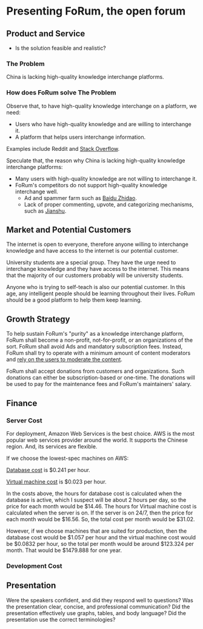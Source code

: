 # Presenting FoRum, the open forum

## Product and Service

- Is the solution feasible and realistic?

### The Problem

China is lacking high-quality knowledge interchange platforms.

### How does FoRum solve The Problem

Observe that,
to have high-quality knowledge interchange on a platform,
we need:

- Users who have high-quality knowledge and are willing to interchange it.
- A platform that helps users interchange information.

Examples include Reddit and
[Stack Overflow](https://stackoverflow.com/questions/7165749/open-file-in-a-relative-location-in-python).

Speculate that,
the reason why China is lacking high-quality knowledge interchange platforms:

- Many users with high-quality knowledge are not willing to interchange it.
- FoRum's competitors do not support high-quality knowledge interchange well.
    - Ad and spammer farm such as
        [Baidu Zhidao](https://zhidao.baidu.com/question/1311735874485709379.html).
    - Lack of proper commenting, upvote, and categorizing mechanisms,
        such as [Jianshu](https://www.jianshu.com/p/3ef5e96c7669).

## Market and Potential Customers

The internet is open to everyone,
therefore anyone willing to interchange knowledge
and have access to the internet
is our potential customer.

University students are a special group.
They have the urge need to interchange knowledge
and they have access to the internet.
This means that the majority of our customers probably will be
university students.

Anyone who is trying to self-teach is also our potential customer.
In this age,
any intelligent people should be learning throughout their lives.
FoRum should be a good platform to help them keep learning.

## Growth Strategy

To help sustain FoRum's "purity" as a knowledge interchange platform,
FoRum shall become a non-profit, not-for-profit, or an organizations of the sort.
FoRum shall avoid Ads and mandatory subscription fees.
Instead, FoRum shall try to operate with a minimum amount of content moderators
and
[rely on the users to moderate the content](https://sichanghe.github.io/doctrine/#basic-approach).

FoRum shall accept donations from customers and organizations.
Such donations can either be subscription-based or one-time.
The donations will be used to pay for the maintenance fees
and FoRum's maintainers' salary.

## Finance

### Server Cost

For deployment,
Amazon Web Services is the best choice.
AWS is the most popular web services provider around the world.
It supports the Chinese region.
And, its services are flexible.

If we choose the lowest-spec machines on AWS:

[Database cost](https://us-east-1.console.aws.amazon.com/rds/home?region=us-east-1#launch-dbinstance:gdb=false;s3-import=false)
is $0.241 per hour.

[Virtual machine cost](https://us-east-1.console.aws.amazon.com/ec2/v2/home?region=us-east-1#LaunchInstances:)
is $0.023 per hour.

In the costs above,
the hours for database cost is calculated
when the database is active,
which I suspect will be about 2 hours per day,
so the price for each month would be $14.46.
The hours for Virtual machine cost is calculated
when the server is on.
If the server is on 24/7,
then the price for each month would be $16.56.
So, the total cost per month would be $31.02.

However, if we choose machines that are suited for production,
then the database cost would be $1.057 per hour
and the virtual machine cost would be $0.0832 per hour,
so the total per month would be around $123.324 per month.
That would be $1479.888 for one year.

### Development Cost

## Presentation

Were the speakers confident, and did they respond well to questions?
Was the presentation clear, concise, and professional communication?
Did the presentation effectively use graphs, tables, and body language?
Did the presentation use the correct terminologies?
